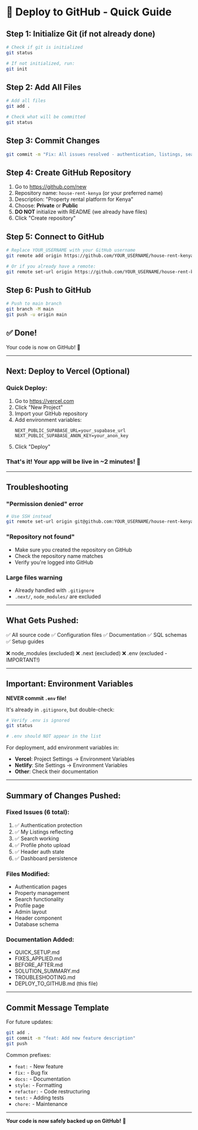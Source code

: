 # 🚀 Deploy to GitHub - Quick Guide

## Step 1: Initialize Git (if not already done)

```bash
# Check if git is initialized
git status

# If not initialized, run:
git init
```

## Step 2: Add All Files

```bash
# Add all files
git add .

# Check what will be committed
git status
```

## Step 3: Commit Changes

```bash
git commit -m "Fix: All issues resolved - authentication, listings, search, profile upload working"
```

## Step 4: Create GitHub Repository

1. Go to https://github.com/new
2. Repository name: `house-rent-kenya` (or your preferred name)
3. Description: "Property rental platform for Kenya"
4. Choose: **Private** or **Public**
5. **DO NOT** initialize with README (we already have files)
6. Click "Create repository"

## Step 5: Connect to GitHub

```bash
# Replace YOUR_USERNAME with your GitHub username
git remote add origin https://github.com/YOUR_USERNAME/house-rent-kenya.git

# Or if you already have a remote:
git remote set-url origin https://github.com/YOUR_USERNAME/house-rent-kenya.git
```

## Step 6: Push to GitHub

```bash
# Push to main branch
git branch -M main
git push -u origin main
```

## ✅ Done!

Your code is now on GitHub! 🎉

---

## Next: Deploy to Vercel (Optional)

### Quick Deploy:

1. Go to https://vercel.com
2. Click "New Project"
3. Import your GitHub repository
4. Add environment variables:
   ```
   NEXT_PUBLIC_SUPABASE_URL=your_supabase_url
   NEXT_PUBLIC_SUPABASE_ANON_KEY=your_anon_key
   ```
5. Click "Deploy"

### That's it! Your app will be live in ~2 minutes! 🚀

---

## Troubleshooting

### "Permission denied" error
```bash
# Use SSH instead
git remote set-url origin git@github.com:YOUR_USERNAME/house-rent-kenya.git
```

### "Repository not found"
- Make sure you created the repository on GitHub
- Check the repository name matches
- Verify you're logged into GitHub

### Large files warning
- Already handled with `.gitignore`
- `.next/`, `node_modules/` are excluded

---

## What Gets Pushed:

✅ All source code
✅ Configuration files
✅ Documentation
✅ SQL schemas
✅ Setup guides

❌ node_modules (excluded)
❌ .next (excluded)
❌ .env (excluded - IMPORTANT!)

---

## Important: Environment Variables

**NEVER commit `.env` file!**

It's already in `.gitignore`, but double-check:

```bash
# Verify .env is ignored
git status

# .env should NOT appear in the list
```

For deployment, add environment variables in:
- **Vercel**: Project Settings → Environment Variables
- **Netlify**: Site Settings → Environment Variables
- **Other**: Check their documentation

---

## Summary of Changes Pushed:

### Fixed Issues (6 total):
1. ✅ Authentication protection
2. ✅ My Listings reflecting
3. ✅ Search working
4. ✅ Profile photo upload
5. ✅ Header auth state
6. ✅ Dashboard persistence

### Files Modified:
- Authentication pages
- Property management
- Search functionality
- Profile page
- Admin layout
- Header component
- Database schema

### Documentation Added:
- QUICK_SETUP.md
- FIXES_APPLIED.md
- BEFORE_AFTER.md
- SOLUTION_SUMMARY.md
- TROUBLESHOOTING.md
- DEPLOY_TO_GITHUB.md (this file)

---

## Commit Message Template

For future updates:
```bash
git add .
git commit -m "feat: Add new feature description"
git push
```

Common prefixes:
- `feat:` - New feature
- `fix:` - Bug fix
- `docs:` - Documentation
- `style:` - Formatting
- `refactor:` - Code restructuring
- `test:` - Adding tests
- `chore:` - Maintenance

---

**Your code is now safely backed up on GitHub!** 🎊
